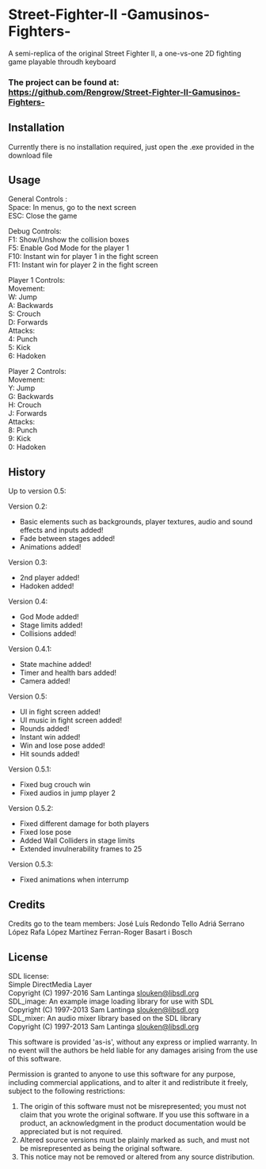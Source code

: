 ﻿# Street-Fighter-II -Gamusinos-Fighters-

A semi-replica of the original Street Fighter II, a one-vs-one 2D fighting game playable throudh keyboard

### The project can be found at: https://github.com/Rengrow/Street-Fighter-II-Gamusinos-Fighters-

## Installation

Currently there is no installation required, just open the .exe provided in the download file

## Usage

General Controls :<br>
	Space: In menus, go to the next screen<br>
	ESC: Close the game<br>
	
Debug Controls:<br>
	F1: Show/Unshow the collision boxes<br>
	F5: Enable God Mode for the player 1<br>
	F10: Instant win for player 1 in the fight screen<br>
	F11: Instant win for player 2 in the fight screen<br>

Player 1 Controls: <br>
    Movement:<br>
        W: Jump<br>
        A: Backwards<br>
        S: Crouch<br>
        D: Forwards<br>
    Attacks:<br>
        4: Punch<br>
        5: Kick<br>
        6: Hadoken<br>

Player 2 Controls:<br> 
    Movement:<br>
        Y: Jump<br>
        G: Backwards<br>
        H: Crouch<br>
        J: Forwards<br>
    Attacks:<br>
        8: Punch<br>
        9: Kick<br>
        0: Hadoken<br>

## History

Up to version 0.5:

Version 0.2:
- Basic elements such as backgrounds, player textures, audio and sound effects and inputs added!
- Fade between stages added!
- Animations added!

Version 0.3:
- 2nd player added!
- Hadoken added!

Version 0.4:
- God Mode added!
- Stage limits added!
- Collisions added!

Version 0.4.1:
- State machine added!
- Timer and health bars added!
- Camera added!

Version 0.5:
- UI in fight screen added!
- UI music in fight screen added!
- Rounds added!
- Instant win added!
- Win and lose pose added!
- Hit sounds added!

Version 0.5.1:
- Fixed bug crouch win
- Fixed audios in jump player 2

Version 0.5.2:
- Fixed different damage for both players
- Fixed lose pose
- Added Wall Colliders in stage limits
- Extended invulnerability frames to 25

Version 0.5.3:
- Fixed animations when interrump



## Credits

Credits go to the team members:
José Luís Redondo Tello
Adriá Serrano López
Rafa López Martínez
Ferran-Roger Basart i Bosch

## License

SDL license:<br>
Simple DirectMedia Layer<br>
Copyright (C) 1997-2016 Sam Lantinga <slouken@libsdl.org><br>
SDL_image:  An example image loading library for use with SDL<br>
Copyright (C) 1997-2013 Sam Lantinga <slouken@libsdl.org><br>
SDL_mixer:  An audio mixer library based on the SDL library<br>
Copyright (C) 1997-2013 Sam Lantinga <slouken@libsdl.org><br>

  
This software is provided 'as-is', without any express or implied
warranty.  In no event will the authors be held liable for any damages
arising from the use of this software.

Permission is granted to anyone to use this software for any purpose,
including commercial applications, and to alter it and redistribute it
freely, subject to the following restrictions:
  
1. The origin of this software must not be misrepresented; you must not
   claim that you wrote the original software. If you use this software
   in a product, an acknowledgment in the product documentation would be
   appreciated but is not required. 
2. Altered source versions must be plainly marked as such, and must not be
   misrepresented as being the original software.
3. This notice may not be removed or altered from any source distribution.




